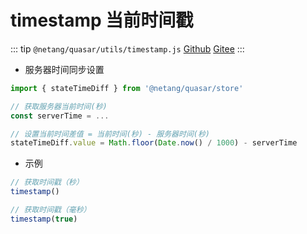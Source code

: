 # timestamp 当前时间戳

::: tip
`@netang/quasar/utils/timestamp.js` [Github](https://github.com/netangsoft/netang-quasar/blob/main/utils/timestamp.js) [Gitee](https://gitee.com/jinmarcus/netang-quasar/blob/main/utils/timestamp.js)
:::

- 服务器时间同步设置

```javascript
import { stateTimeDiff } from '@netang/quasar/store'

// 获取服务器当前时间(秒)
const serverTime = ...

// 设置当前时间差值 = 当前时间(秒) - 服务器时间(秒)
stateTimeDiff.value = Math.floor(Date.now() / 1000) - serverTime
```

- 示例

```javascript
// 获取时间戳（秒）
timestamp()

// 获取时间戳（毫秒）
timestamp(true)
```
